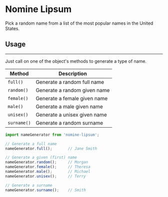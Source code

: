# Nomine Lipsum

Pick a random name from a list of the most popular names in the United States.

## Usage

---

Just call on one of the object's methods to generate a type of name.

| Method  | Description |
| ----- | ----------- |
| ```full()``` | Generate a random full name   |
| ```random()``` | Generate a random given name   |
| ```female()``` | Generate a female given name   |
| ```male()``` | Generate a male given name   |
| ```unisex()``` | Generate a unisex given name   |
| ```surname()``` | Generate a random surname   |

```javascript
import nameGenerator from 'nomine-lipsum';

// Generate a full name
nameGenerator.full();       // Jane Smith

// Generate a given (first) name
nameGenerator.random();     // Morgan
nameGenerator.female();     // Theresa
nameGenerator.male();       // Michael
nameGenerator.unisex();     // Terry

// Generate a surname
nameGenerator.surname();    // Smith
```
